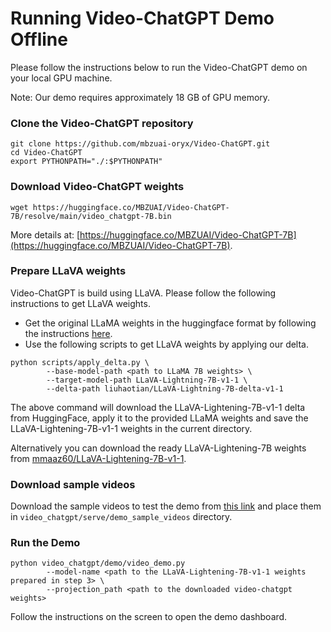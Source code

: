 # Running Video-ChatGPT Demo Offline
Please follow the instructions below to run the Video-ChatGPT demo on your local GPU machine. 

Note: Our demo requires approximately 18 GB of GPU memory.

### Clone the Video-ChatGPT repository

```shell
git clone https://github.com/mbzuai-oryx/Video-ChatGPT.git
cd Video-ChatGPT
export PYTHONPATH="./:$PYTHONPATH"
```

### Download Video-ChatGPT weights

```shell
wget https://huggingface.co/MBZUAI/Video-ChatGPT-7B/resolve/main/video_chatgpt-7B.bin
```
More details at: [https://huggingface.co/MBZUAI/Video-ChatGPT-7B](https://huggingface.co/MBZUAI/Video-ChatGPT-7B).

### Prepare LLaVA weights

Video-ChatGPT is build using LLaVA. Please follow the following instructions to get LLaVA weights.

- Get the original LLaMA weights in the huggingface format by following the instructions [here](https://huggingface.co/docs/transformers/main/model_doc/llama).
- Use the following scripts to get LLaVA weights by applying our delta.
```shell
python scripts/apply_delta.py \ 
        --base-model-path <path to LLaMA 7B weights> \
        --target-model-path LLaVA-Lightning-7B-v1-1 \
        --delta-path liuhaotian/LLaVA-Lightning-7B-delta-v1-1
```

The above command will download the LLaVA-Lightening-7B-v1-1 delta from HuggingFace, apply it to the provided LLaMA 
weights and save the LLaVA-Lightening-7B-v1-1 weights in the current directory.

Alternatively you can download the ready LLaVA-Lightening-7B weights from [mmaaz60/LLaVA-Lightening-7B-v1-1](https://huggingface.co/mmaaz60/LLaVA-7B-Lightening-v1-1).

### Download sample videos

Download the sample videos to test the demo from [this link](https://mbzuaiac-my.sharepoint.com/:u:/g/personal/hanoona_bangalath_mbzuai_ac_ae/Ef0AGw50jt1OrclpYYUdTegBzejbvS2-FXBCoM3qPQexTQ?e=TdnRUG)
and place them in `video_chatgpt/serve/demo_sample_videos` directory.

### Run the Demo

```shell
python video_chatgpt/demo/video_demo.py 
        --model-name <path to the LLaVA-Lightening-7B-v1-1 weights prepared in step 3> \
        --projection_path <path to the downloaded video-chatgpt weights>
```
Follow the instructions on the screen to open the demo dashboard.